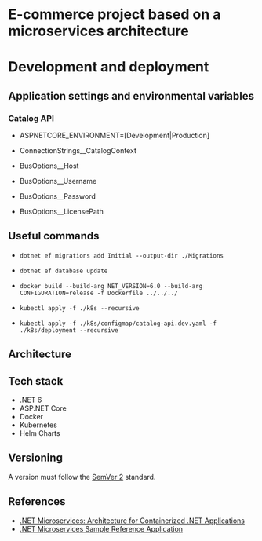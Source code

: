 # E-commerce project based on a microservices architecture

# Development and deployment
## Application settings and environmental variables
### Catalog API
- ASPNETCORE_ENVIRONMENT=[Development|Production]

- ConnectionStrings__CatalogContext

- BusOptions__Host
- BusOptions__Username
- BusOptions__Password
- BusOptions__LicensePath

## Useful commands
- `dotnet ef migrations add Initial --output-dir ./Migrations`
- `dotnet ef database update`

- `docker build --build-arg NET_VERSION=6.0 --build-arg CONFIGURATION=release -f Dockerfile ../../../`

- `kubectl apply -f ./k8s --recursive`
- `kubectl apply -f ./k8s/configmap/catalog-api.dev.yaml -f ./k8s/deployment --recursive`

## Architecture

## Tech stack
- .NET 6
- ASP.NET Core
- Docker
- Kubernetes
- Helm Charts

## Versioning
A version must follow the [SemVer 2](https://semver.org/spec/v2.0.0.html) standard.

## References
- [.NET Microservices: Architecture for Containerized .NET Applications](https://learn.microsoft.com/en-us/dotnet/architecture/microservices/)
- [.NET Microservices Sample Reference Application](https://github.com/dotnet-architecture/eShopOnContainers)
